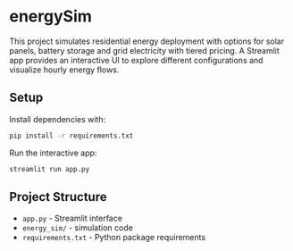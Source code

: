 # energySim

This project simulates residential energy deployment with options for solar panels, battery storage and grid electricity with tiered pricing. A Streamlit app provides an interactive UI to explore different configurations and visualize hourly energy flows.

## Setup

Install dependencies with:

```bash
pip install -r requirements.txt
```

Run the interactive app:

```bash
streamlit run app.py
```

## Project Structure

- `app.py` - Streamlit interface
- `energy_sim/` - simulation code
- `requirements.txt` - Python package requirements

